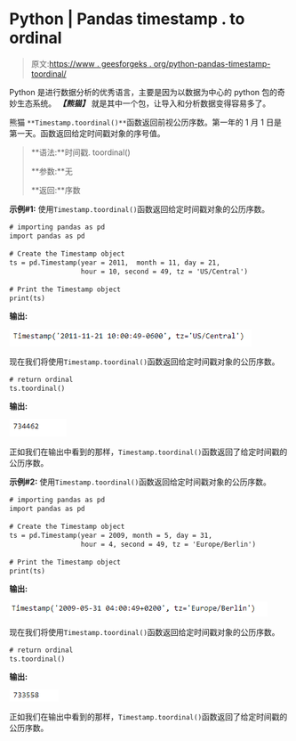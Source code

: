 # Python | Pandas timestamp . to ordinal

> 原文:[https://www . geesforgeks . org/python-pandas-timestamp-toordinal/](https://www.geeksforgeeks.org/python-pandas-timestamp-toordinal/)

Python 是进行数据分析的优秀语言，主要是因为以数据为中心的 python 包的奇妙生态系统。 ***【熊猫】*** 就是其中一个包，让导入和分析数据变得容易多了。

熊猫 `**Timestamp.toordinal()**`函数返回前视公历序数。第一年的 1 月 1 日是第一天。函数返回给定时间戳对象的序号值。

> **语法:**时间戳. toordinal()
> 
> **参数:**无
> 
> **返回:**序数

**示例#1:** 使用`Timestamp.toordinal()`函数返回给定时间戳对象的公历序数。

```
# importing pandas as pd
import pandas as pd

# Create the Timestamp object
ts = pd.Timestamp(year = 2011,  month = 11, day = 21, 
                  hour = 10, second = 49, tz = 'US/Central') 

# Print the Timestamp object
print(ts)
```

**输出:**

![](img/46bacf48d4678c79bc6cd69f1866e796.png)

现在我们将使用`Timestamp.toordinal()`函数返回给定时间戳对象的公历序数。

```
# return ordinal
ts.toordinal()
```

**输出:**

![](img/93766ff16e7bd3c4be815e3fb6072f9a.png)

正如我们在输出中看到的那样，`Timestamp.toordinal()`函数返回了给定时间戳的公历序数。

**示例#2:** 使用`Timestamp.toordinal()`函数返回给定时间戳对象的公历序数。

```
# importing pandas as pd
import pandas as pd

# Create the Timestamp object
ts = pd.Timestamp(year = 2009, month = 5, day = 31, 
                  hour = 4, second = 49, tz = 'Europe/Berlin')

# Print the Timestamp object
print(ts)
```

**输出:**

![](img/d98f3b94a4739afa3c5c3e1b0193125e.png)

现在我们将使用`Timestamp.toordinal()`函数返回给定时间戳对象的公历序数。

```
# return ordinal
ts.toordinal()
```

**输出:**

![](img/22a34bd34528b260d1032314c4c250fe.png)

正如我们在输出中看到的那样，`Timestamp.toordinal()`函数返回了给定时间戳的公历序数。